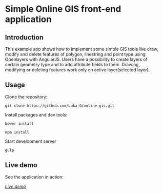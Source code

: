 <h1>Simple Online GIS front-end application</h1>
<h2>Introduction</h2>
<p>This example app shows how to implement some simple GIS tools like draw, modify and delete features of polygon, linestring and point type using Openlayers with AngularJS.
Users have a possibility to create layers of certain geometry type and to add attribute fields to them. Drawing, modifying or deleting features work only on active layer(selected layer).
</p>
<h2>Usage</h2>
<p>Clone the repository:</p>

```
git clone https://github.com/Luka-G/online-gis.git
```
<p>Install packages and dev tools:</p>

```
bower install
```

```
npm install
```

<p>Start development server</p>

```
gulp
```
<h2>Live demo</h2>
<p>See the application in action:</p>
<a href="https://luka-g.github.io/online-gis/"><i>Live demo</i></a>
